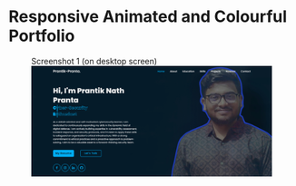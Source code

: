 # Responsive Animated and Colourful Portfolio
<!--  
<figure>
  <figcaption>Website View (on desktop screen)</figcaption>
  <img src="images/website.gif" alt="Website View" width="700">
</figure> -->

<figure>
  <figcaption>Screenshot 1 (on desktop screen)</figcaption>
  <img src="images/Screenshot_1.png" alt="Screenshot 1" width="700">
</figure>
